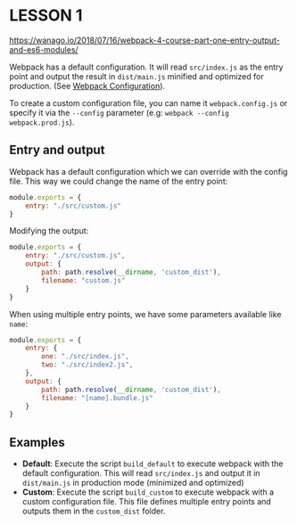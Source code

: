 LESSON 1
========
https://wanago.io/2018/07/16/webpack-4-course-part-one-entry-output-and-es6-modules/

Webpack has a default configuration. It will read `src/index.js` as the entry point and output the result in `dist/main.js` minified and optimized for production. (See [Webpack Configuration](https://webpack.js.org/configuration/)).

To create a custom configuration file, you can name it `webpack.config.js` or specify it via the `--config`  parameter (e.g: `webpack --config webpack.prod.js`).

Entry and output
----------------

Webpack has a default configuration which we can override with the config file. This way we could change the name of the entry point:
```js
module.exports = {
	entry: "./src/custom.js"
}
```

Modifying the output:
```js
module.exports = {
	entry: "./src/custom.js",
	output: {
		path: path.resolve(__dirname, 'custom_dist'),
		filename: "custom.js"
	}
}
```

When using multiple entry points, we have some parameters available like `name`:
```js
module.exports = {
	entry: {
		one: "./src/index.js",
		two: "./src/index2.js",
	},
	output: {
		path: path.resolve(__dirname, 'custom_dist'),
		filename: "[name].bundle.js"
	}
}
```

Examples
--------

 * **Default**: Execute the script `build_default` to execute webpack with the default configuration. This will read `src/index.js` and output it in `dist/main.js` in production mode (minimized and optimized)
 * **Custom**: Execute the script `build_custom` to execute webpack with a custom configuration file. This file defines multiple entry points and outputs them in the `custom_dist` folder.